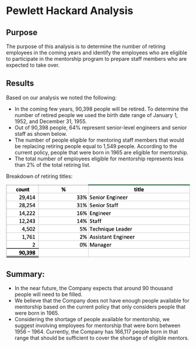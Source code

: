 # Pewlett Hackard Analysis

## Purpose 
The purpose of this analysis is to determine the number of retiring employees in the coming years and identify the employees who are eligible to participate in the mentorship program to prepare staff members who are expected to take over.

## Results
Based on our analysis we noted the following:
* In the coming few years, 90,398 people will be retired. To determine the number of retired people we used the birth date range of January 1, 1952, and December 31, 1955.
* Out of 90,398 people, 64% represent senior-level engineers and senior staff as shown below.
* The number of people eligible for mentoring staff members that would be replacing retiring people equal to 1,549 people.  According to the current policy, people that were born in 1965 are eligible for mentorship.
* The total number of employees eligible for mentorship represents less than 2% of the total retiring list.

Breakdown of retiring titles:

<img src = "Data/retiring_titles.png">
 

## Summary:
* In the near future, the Company expects that around 90 thousand people will need to be filled.
* We believe that the Company does not have enough people available for mentorship based on the current policy that only considers people that were born in 1965.
* Considering the shortage of people available for mentorship, we suggest involving employees for mentorship that were born between 1956 – 1964. Currently, the Company has 166,117 people born in that range that should be sufficient to cover the shortage of eligible mentors.

